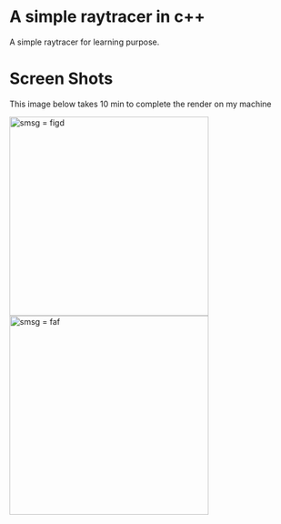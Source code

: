 # A simple raytracer in c++

A simple raytracer for learning purpose.

# Screen Shots

This image below takes 10 min to complete the render on my machine

<img src="https://i.ibb.co/LYS1srM/finals.jpg" width="350" title="smsg = figd">


<img src="https://i.ibb.co/wWbxjt0/img-1-08-1.jpg" width="350" title="smsg = faf">
